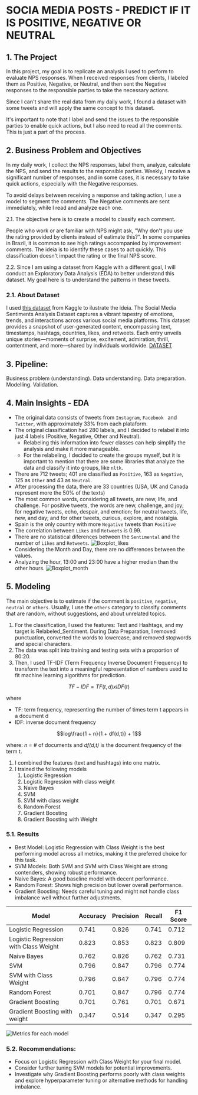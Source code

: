 # SOCIA MEDIA POSTS - PREDICT IF IT IS POSITIVE, NEGATIVE OR NEUTRAL

## 1. The Project

In this project, my goal is to replicate an analysis I used to perform to evaluate NPS responses. When I received responses from clients, I labeled them as Positive, Negative, or Neutral, and then sent the Negative responses to the responsible parties to take the necessary actions.

Since I can't share the real data from my daily work, I found a dataset with some tweets and will apply the same concept to this dataset.

It's important to note that I label and send the issues to the responsible parties to enable quick actions, but I also need to read all the comments. This is just a part of the process.


 
## 2. Business Problem and Objectives
In my daily work, I collect the NPS responses, label them, analyze, calculate the NPS, and send the results to the responsible parties. Weekly, I receive a significant number of responses, and in some cases, it is necessary to take quick actions, especially with the Negative responses.

To avoid delays between receiving a response and taking action, I use a model to segment the comments. The Negative comments are sent immediately, while I read and analyze each one.

2.1. The objective here is to create a model to classify each comment.

People who work or are familiar with NPS might ask,  "Why don't you use the rating provided by clients instead of eatimate this?". In some companies in Brazil, it is common to see high ratings accompanied by improvement comments. The ideia is to identify these cases to act quickly. This classification doesn't impact the rating or the final NPS score.

2.2. Since I am using a dataset from Kaggle with a different goal, I will conduct an Exploratory Data Analysis (EDA) to better understand this dataset. My goal here is to understand the patterns in these tweets.

### 2.1. About Dataset

I used [this dataset](https://www.kaggle.com/datasets/kashishparmar02/social-media-sentiments-analysis-dataset) from Kaggle to ilustrate the ideia.
The Social Media Sentiments Analysis Dataset captures a vibrant tapestry of emotions, trends, and interactions across various social media platforms. This dataset provides a snapshot of user-generated content, encompassing text, timestamps, hashtags, countries, likes, and retweets. Each entry unveils unique stories—moments of surprise, excitement, admiration, thrill, contentment, and more—shared by individuals worldwide. [DATASET](https://www.kaggle.com/datasets/kashishparmar02/social-media-sentiments-analysis-dataset)

## 3. Pipeline:

Business problem (understanding).
Data understanding.
Data preparation.
Modelling.
Validation.


## 4. Main Insights - EDA

- The original data consists of tweets from `Instagram`, `Facebook ` and `Twitter`, with approximately 33% from each plataform.
- The original classification had 280 labels, and I decided to relabel it into just 4 labels (Positive, Negative, Other and Neutral).
    - Relabeling this information into fewer classes can help simplify the analysis and make it more manageable.
    - For the relabeling, I decided to create the groups myself, but it is important to mention that there are some libraries that analyze the data and classify it into groups, like `nltk`.
- There are 712 tweets; 401 are classified as `Positive`, 163 as `Negative`, 125 as `Other` and 43 as `Neutral`.
- After processing the data, there are 33 countries (USA, UK and Canada represent more the 50% of the texts)
- The most common words, considering all tweets, are new, life, and challenge. For positive tweets, the words are new, challenge, and joy; for negative tweets, echo, despair, and emotion; for neutral tweets, life, new, and day; and for other tweets, curious, explore, and nostalgia.
- Spain is the only country with more `Negative` tweets than `Positive`
- The correlation between `Likes` and `Retweets` is 0.99.
- There are no statistical diferences between the `Sentimental` and the number of `Likes` and `Retweets`.
![Boxplot_likes](https://github.com/mateusengq/SOCIA_MEDIA_POSTS/blob/main/GRAPHS/BOXPLOT_LIKES_SENTIMENT.png)
- Considering the Month and Day, there are no differences between the values.
- Analyzing the hour, 13:00 and 23:00 have a higher median than the other hours.
![Boxplot_month](https://github.com/mateusengq/SOCIA_MEDIA_POSTS/blob/main/GRAPHS/boxplot_likes_month.png)

## 5. Modeling
The main objective is to estimate if the comment is `positive`, `negative`, `neutral` or `others`. Usually, I use the `others` category to classify comments that are random, without suggestions, and about unrelated topics.

1. For the classification, I used the features: Text and Hashtags, and my target is Relabeled_Sentiment. During Data Preparation, I removed punctuation, converted the words to lowercase, and removed stopwords and special characters.
2. The data was split into training and testing sets with a proportion of 80:20.
3. Then, I used TF-IDF (Term Frequency Inverse Document Frequency) to transform the text into a meaningful representation of numbers used to fit machine learning algorithms for prediction.
   
$$TF - IDF = TF(t,d) x IDF(t)$$

where 
- TF: term frequency, representing the number of times term t appears in a document d
- IDF: inverse document frequency
  
$$log\frac{1 + n}{1 + df(d,t)} + 1$$

where: *n* = # of documents and *df(d,t)* is the document frequency of the term t.
1. I combined the features (text and hashtags) into one matrix.
2. I trained the following models
   1. Logistic Regression
   2. Logistic Regression with class weight
   3. Naive Bayes
   4. SVM
   5. SVM with class weight
   6. Random Forest
   7. Gradient Boosting
   8. Gradient Boosting with Weight


### 5.1. Results


- Best Model: Logistic Regression with Class Weight is the best performing model across all metrics, making it the preferred choice for this task.
- SVM Models: Both SVM and SVM with Class Weight are strong contenders, showing robust performance.
- Naive Bayes: A good baseline model with decent performance.
- Random Forest: Shows high precision but lower overall performance.
- Gradient Boosting: Needs careful tuning and might not handle class imbalance well without further adjustments.

| Model                               | Accuracy | Precision | Recall | F1 Score |
|-------------------------------------|----------|-----------|--------|----------|
| Logistic Regression                 | 0.741    | 0.826     | 0.741  | 0.712    |
| Logistic Regression with Class Weight | 0.823    | 0.853     | 0.823  | 0.809    |
| Naive Bayes                         | 0.762    | 0.826     | 0.762  | 0.731    |
| SVM                                 | 0.796    | 0.847     | 0.796  | 0.774    |
| SVM with Class Weight               | 0.796    | 0.847     | 0.796  | 0.774    |
| Random Forest                       | 0.701    | 0.847     | 0.796  | 0.774    |
| Gradient Boosting                   | 0.701    | 0.761     | 0.701  | 0.671    |
| Gradient Boosting with weight       | 0.347    | 0.514     | 0.347  | 0.295    |


![Metrics for each model](https://github.com/mateusengq/SOCIA_MEDIA_POSTS/blob/main/GRAPHS/results.png)

### 5.2. Recommendations:
- Focus on Logistic Regression with Class Weight for your final model.
- Consider further tuning SVM models for potential improvements.
- Investigate why Gradient Boosting performs poorly with class weights and explore hyperparameter tuning or alternative methods for handling imbalance.